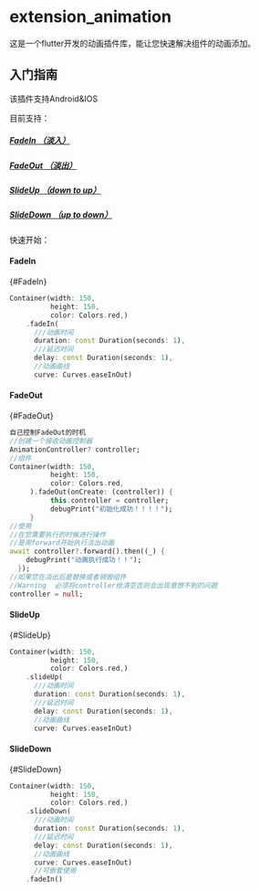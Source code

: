 # extension_animation

这是一个flutter开发的动画插件库，能让您快速解决组件的动画添加。

## 入门指南

该插件支持Android&IOS

目前支持：
##### [FadeIn （淡入）](#FadeIn)
##### [FadeOut （淡出）](#FadeOut)
##### [SlideUp （down to up）](#SlideUp)
##### [SlideDown （up to down）](#SlideDown)
快速开始：

#### 	FadeIn 
{#FadeIn}
```dart
Container(width: 150,
          height: 150,
          color: Colors.red,)
    .fadeIn(
      ///动画时间
      duration: const Duration(seconds: 1),
      ///延迟时间
      delay: const Duration(seconds: 1),
	  //动画曲线
      curve: Curves.easeInOut)
```

#### 	FadeOut 
{#FadeOut}
```dart
自己控制FadeOut的时机
//创建一个接收动画控制器
AnimationController? controller;
//组件
Container(width: 150,
          height: 150,
          color: Colors.red,
     ).fadeOut(onCreate: (controller)) {
          this.controller = controller;
          debugPrint("初始化成功！！！！");
     }
//使用
//在您需要执行的时候进行操作
//是用forward开始执行淡出动画
await controller?.forward().then((_) {
    debugPrint("动画执行成功！！");
  });
//如果您在淡出后是替换或者销毁组件
//Warning  必须将controller给清空否则会出现意想不到的问题
controller = null;
```


#### 	SlideUp 
{#SlideUp}
```dart
Container(width: 150,
          height: 150,
          color: Colors.red,)
    .slideUp(
      ///动画时间
      duration: const Duration(seconds: 1),
      ///延迟时间
      delay: const Duration(seconds: 1),
	  //动画曲线
      curve: Curves.easeInOut)
```

#### 	SlideDown 
{#SlideDown}
```dart
Container(width: 150,
          height: 150,
          color: Colors.red,)
    .slideDown(
      ///动画时间
      duration: const Duration(seconds: 1),
      ///延迟时间
      delay: const Duration(seconds: 1),
	  //动画曲线
      curve: Curves.easeInOut)
      //可嵌套使用
    .fadeIn()
```
